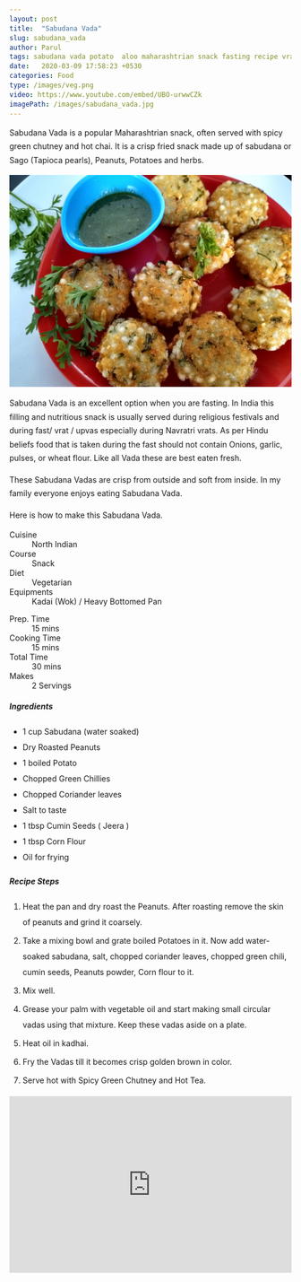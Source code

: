 ```yaml
---
layout: post
title:  "Sabudana Vada"
slug: sabudana_vada
author: Parul
tags: sabudana vada potato  aloo maharashtrian snack fasting recipe vrat mouthwatering healthy festival breakfast spicy chutney indian snack crispy upvas sago tapioca pearls peanuts navratri foodyindianmom fried teatime evening snack homemade
date:   2020-03-09 17:58:23 +0530
categories: Food
type: /images/veg.png
video: https://www.youtube.com/embed/UBO-urwwCZk
imagePath: /images/sabudana_vada.jpg
---
```

<p class="text-justify" style="line-height: 175%;">
Sabudana Vada is a popular Maharashtrian snack, often served with spicy green chutney and hot chai. It is a crisp fried snack made up of sabudana or Sago (Tapioca pearls), Peanuts, Potatoes and herbs.
</p>

<div class="row">
    <div class="col-md-12"><img src="../images/sabudana_vada.jpg" alt="" class="rounded img-fluid mb-2"></div>
</div>

<p class="text-justify" style="line-height: 175%;">
Sabudana Vada is an excellent option when you are fasting. In India this filling and nutritious snack is usually served during religious festivals and during fast/ vrat / upvas especially during Navratri vrats. As per Hindu beliefs food that is taken during the fast should not contain Onions, garlic, pulses, or wheat flour. Like all Vada these are best eaten fresh.
</p>

<p class="text-justify" style="line-height: 175%;">
These Sabudana Vadas are crisp from outside and soft from inside. In my family everyone enjoys eating Sabudana Vada.
</p>

<p class="text-justify" style="line-height: 175%;">
Here is how to make this Sabudana Vada.
</p>

<div class="row">
    <div class="col-md-6">
        <dl class="row">
            <dt class="col-sm-4">Cuisine</dt><dd class="col-sm-7">North Indian</dd>
            <dt class="col-sm-4">Course</dt><dd class="col-sm-7">Snack</dd>
            <dt class="col-sm-4">Diet</dt><dd class="col-sm-7">Vegetarian</dd>
            <dt class="col-sm-4">Equipments</dt><dd class="col-sm-7">Kadai (Wok) / Heavy Bottomed Pan</dd>
        </dl>
    </div>
    <div class="col-md-6">
        <dl class="row">
            <dt class="col-sm-5">Prep. Time</dt><dd class="col-sm-7">15 mins</dd>
            <dt class="col-sm-5">Cooking Time</dt><dd class="col-sm-7">15 mins</dd>
            <dt class="col-sm-5">Total Time</dt><dd class="col-sm-7">30 mins</dd>
            <dt class="col-sm-5">Makes</dt><dd class="col-sm-7">2 Servings</dd>
        </dl>
    </div>
</div>

<div class="recipe-section-divider"></div>
<div class="row" id="ingredients">
    <div class="col-md-12"><h5 class="font-weight-bold">Ingredients</h5></div>
</div>
<div class="row">
    <div class="col-md-12">
        <ul class="post-list" style="line-height: 200%">
            <li>1 cup Sabudana (water soaked)</li>
            <li>Dry Roasted Peanuts</li>
            <li>1 boiled Potato</li>
            <li>Chopped Green Chillies</li>
            <li>Chopped Coriander leaves</li>
            <li>Salt to taste</li>
            <li>1 tbsp Cumin Seeds ( Jeera )</li>
            <li>1 tbsp Corn Flour</li>
            <li>Oil for frying</li>
        </ul>
    </div>
</div>

<div class="recipe-section-divider"></div>
<div class="row" id="recipe">
    <div class="col-md-12"><h5 class="font-weight-bold">Recipe Steps</h5></div>
</div>
<div class="row">
    <div class="col-md-12">
        <ol class="post-list text-justify" style="line-height: 200%">
            <li style="margin-bottom:5px;">Heat the pan and dry roast the Peanuts. After roasting remove the skin of peanuts and grind it coarsely.</li>
            <li style="margin-bottom:5px;">Take a mixing bowl and grate boiled Potatoes in it. Now add water-soaked sabudana, salt, chopped coriander leaves, chopped green chili, cumin seeds, Peanuts powder, Corn flour to it.</li>
            <li style="margin-bottom:5px;">Mix well.</li>
            <li style="margin-bottom:5px;">Grease your palm with vegetable oil and start making small circular vadas using that mixture. Keep these vadas aside on a plate.</li>
            <li style="margin-bottom:5px;">Heat oil in kadhai.</li>
            <li style="margin-bottom:5px;">Fry the Vadas till it becomes crisp golden brown in color.</li>
            <li style="margin-bottom:5px;">Serve hot with Spicy Green Chutney and Hot Tea.</li>
        </ol>
    </div>
</div>
<div class="row" id="video">
    <div class="col-md-12">
        <div class="embed-responsive embed-responsive-16by9">
            <iframe width="100%" height="315" src="https://www.youtube.com/embed/UBO-urwwCZk" frameborder="0" allow="accelerometer; autoplay; encrypted-media; gyroscope; picture-in-picture" allowfullscreen></iframe>
        </div>
    </div>
</div>
<br>

